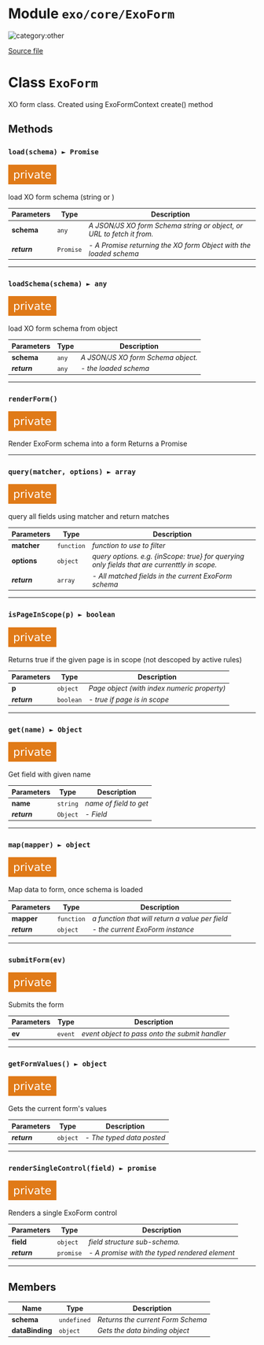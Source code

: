 # Module `exo/core/ExoForm`

![category:other](https://img.shields.io/badge/category-other-blue.svg?style=flat-square)



[Source file](..\..\src\exo\core\ExoForm.js)

# Class `ExoForm`

XO form class. 
Created using ExoFormContext create() method

## Methods

### `load(schema) ► Promise`

![modifier: private](images/badges/modifier-private.svg)

load XO form schema (string or )

Parameters | Type | Description
--- | --- | ---
__schema__ | `any` | *A JSON/JS XO form Schema string or object, or URL to fetch it from.*
__*return*__ | `Promise` | *- A Promise returning the XO form Object with the loaded schema*

---

### `loadSchema(schema) ► any`

![modifier: private](images/badges/modifier-private.svg)

load XO form schema from object

Parameters | Type | Description
--- | --- | ---
__schema__ | `any` | *A JSON/JS XO form Schema object.*
__*return*__ | `any` | *- the loaded schema*

---

### `renderForm()`

![modifier: private](images/badges/modifier-private.svg)

Render ExoForm schema into a form
Returns a Promise

---

### `query(matcher, options) ► array`

![modifier: private](images/badges/modifier-private.svg)

query all fields using matcher and return matches

Parameters | Type | Description
--- | --- | ---
__matcher__ | `function` | *function to use to filter*
__options__ | `object` | *query options. e.g. {inScope: true} for querying only fields that are currenttly in scope.*
__*return*__ | `array` | *- All matched fields in the current ExoForm schema*

---

### `isPageInScope(p) ► boolean`

![modifier: private](images/badges/modifier-private.svg)

Returns true if the given page is in scope (not descoped by active rules)

Parameters | Type | Description
--- | --- | ---
__p__ | `object` | *Page object (with index numeric property)*
__*return*__ | `boolean` | *- true if page is in scope*

---

### `get(name) ► Object`

![modifier: private](images/badges/modifier-private.svg)

Get field with given name

Parameters | Type | Description
--- | --- | ---
__name__ | `string` | *name of field to get*
__*return*__ | `Object` | *- Field*

---

### `map(mapper) ► object`

![modifier: private](images/badges/modifier-private.svg)

Map data to form, once schema is loaded

Parameters | Type | Description
--- | --- | ---
__mapper__ | `function` | *a function that will return a value per field*
__*return*__ | `object` | *- the current ExoForm instance*

---

### `submitForm(ev)`

![modifier: private](images/badges/modifier-private.svg)

Submits the form

Parameters | Type | Description
--- | --- | ---
__ev__ | `event` | *event object to pass onto the submit handler*

---

### `getFormValues() ► object`

![modifier: private](images/badges/modifier-private.svg)

Gets the current form&#x27;s values

Parameters | Type | Description
--- | --- | ---
__*return*__ | `object` | *- The typed data posted*

---

### `renderSingleControl(field) ► promise`

![modifier: private](images/badges/modifier-private.svg)

Renders a single ExoForm control

Parameters | Type | Description
--- | --- | ---
__field__ | `object` | *field structure sub-schema.*
__*return*__ | `promise` | *- A promise with the typed rendered element*

---

## Members

Name | Type | Description
--- | --- | ---
__schema__ | `undefined` | *Returns the current Form Schema*
__dataBinding__ | `object` | *Gets the data binding object*
